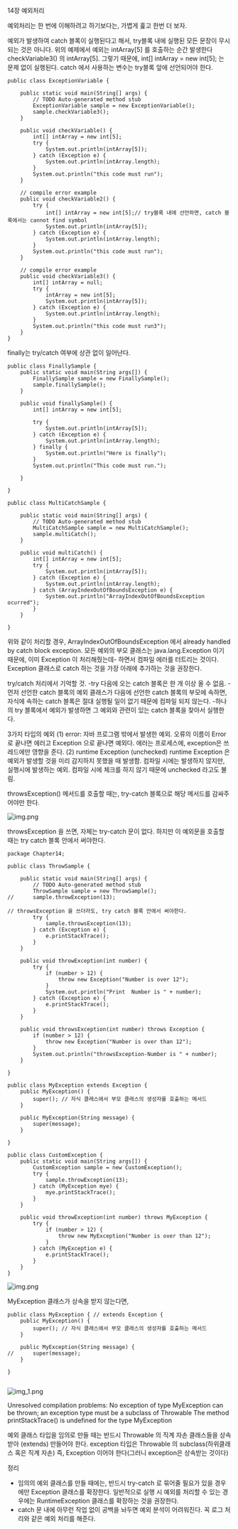 14장 예외처리 

예외처리는 한 번에 이해하려고 하기보다는, 가볍게 훑고 한번 더 보자. 

예외가 발생하여 catch 블록이 실행된다고 해서, try블록 내에 실행된 모든 문장이 무시되는 것은 아니다. 
위의 예제에서 예외는 intArray[5] 를 호출하는 순간 발생한다 checkVariable3() 의 intArray[5]. 
그렇기 때문에, int[] intArray = new int[5]; 는 문제 없이 실행된다. 
catch 에서 사용하는 변수는 try블록 앞에 선언되어야 한다. 

```
public class ExceptionVariable {

	public static void main(String[] args) {
		// TODO Auto-generated method stub
		ExceptionVariable sample = new ExceptionVariable();
		sample.checkVariable3();
	}

	public void checkVariable() {
		int[] intArray = new int[5];
		try {
			System.out.println(intArray[5]);
		} catch (Exception e) {
			System.out.println(intArray.length);
		}
		System.out.println("this code must run");
	}

	// compile error example
	public void checkVariable2() {
		try {
			int[] intArray = new int[5];// try블록 내에 선언하면, catch 블록에서는 cannot find symbol
			System.out.println(intArray[5]);
		} catch (Exception e) {
			System.out.println(intArray.length);
		}
		System.out.println("this code must run");
	}

	// compile error example
	public void checkVariable3() {
		int[] intArray = null;
		try {
			intArray = new int[5];
			System.out.println(intArray[5]); 
		} catch (Exception e) {
			System.out.println(intArray.length);
		}
		System.out.println("this code must run3");
	}
}

```

finally는 try/catch 여부에 상관 없이 일어난다. 

```
public class FinallySample {
	public static void main(String args[]) {
		FinallySample sample = new FinallySample();
		sample.finallySample();
	}

	public void finallySample() {
		int[] intArray = new int[5];

		try {
			System.out.println(intArray[5]);
		} catch (Exception e) {
			System.out.println(intArray.length);
		} finally {
			System.out.println("Here is finally");
		}
		System.out.println("This code must run.");

	}

}

```

```
public class MultiCatchSample {

	public static void main(String[] args) {
		// TODO Auto-generated method stub
		MultiCatchSample sample = new MultiCatchSample();
		sample.multiCatch();
	}

	public void multiCatch() {
		int[] intArray = new int[5];
		try {
			System.out.println(intArray[5]);
		} catch (Exception e) {
			System.out.println(intArray.length);
		} catch (ArrayIndexOutOfBoundsException e) {
			System.out.println("ArrayIndexOutOfBoundsException ocurred");
		}
	}

}
```
위와 같이 처리할 경우, ArrayIndexOutOfBoundsException 에서 already handled by catch block exception.
모든 예외의 부모 클래스는 java.lang.Exception 이기 때문에, 이미 Exception 이 처리해줬는데- 하면서 컴파일 에러를 터트리는 것이다. 
Exception 클래스로 catch 하는 것을 가장 아래에 추가하는 것을 권장한다. 

try/catch 처리에서 기억할 것. 
-try 다음에 오는 catch 블록은 한 개 이상 올 수 없음. 
-먼저 선언한 catch 블록의 예외 클래스가 다음에 선언한 catch 블록의 부모에 속하면, 자식에 속하는 catch 블록은 절대 실행될 
일이 없기 때문에 컴파일 되지 않는다. 
-하나의 try 블록에서 예외가 발생하면 그 예외와 관련이 있는 catch 블록을 찾아서 실행한다. 

3가지 타입의 예외
(1) error: 자바 프로그램 밖에서 발생한 예외. 오류의 이름이 Error 로 끝나면 에러고 Exception 으로 끝나면 예외다. 
에러는 프로세스에, exception은 쓰레드에만 영향을 준다.
(2) runtime Exception (unchecked)
runtime Exception 은 예외가 발생할 것을 미리 감지하지 못했을 때 발생함. 
컴파일 시에는 발생하지 않지만, 실행시에 발생하는 예외. 컴파일 시에 체크를 하지 않기 때문에 unchecked 라고도 불림. 

throwsException() 메서드를 호출할 때는, try-catch 블록으로 해당 메서드를 감싸주어야만 한다. 

![img.png](throwsEx.png)

throwsException 을 쓰면, 자체는 try-catch 문이 없다. 하지만 이 예외문을 호출할 때는 try catch 블록 안에서 써야한다.

```
package Chapter14;

public class ThrowSample {

	public static void main(String[] args) {
		// TODO Auto-generated method stub
		ThrowSample sample = new ThrowSample();
//		sample.throwException(13);

// throwsException 을 쓰더라도, try catch 블록 안에서 써야한다. 
		try {
			sample.throwsException(13);
		} catch (Exception e) {
			e.printStackTrace();
		}
	}

	public void throwException(int number) {
		try {
			if (number > 12) {
				throw new Exception("Number is over 12");
			}
			System.out.println("Print  Number is " + number);
		} catch (Exception e) {
			e.printStackTrace();
		}
	}

	public void throwsException(int number) throws Exception {
		if (number > 12) {
			throw new Exception("Number is over than 12");
		}
		System.out.println("throwsException-Number is " + number);
	}

}
```

```
public class MyException extends Exception {
	public MyException() {
		super(); // 자식 클래스에서 부모 클래스의 생성자를 호출하는 메서드
	}

	public MyException(String message) {
		super(message);
	}

}
```

```
public class CustomException {
	public static void main(String args[]) {
		CustomException sample = new CustomException();
		try {
			sample.throwException(13);
		} catch (MyException mye) {
			mye.printStackTrace();
		}
	}

	public void throwException(int number) throws MyException {
		try {
			if (number > 12) {
				throw new MyException("Number is over than 12");
			}
		} catch (MyException e) {
			e.printStackTrace();
		}
	}
}
```
![img.png](img.png)

MyException 클래스가 상속을 받지 않는다면,

```
public class MyException { // extends Exception {
	public MyException() {
		super(); // 자식 클래스에서 부모 클래스의 생성자를 호출하는 메서드
	}

	public MyException(String message) {
//		super(message);
	}

}


```
![img_1.png](img_1.png)

Unresolved compilation problems:
No exception of type MyException can be thrown; an exception type must be a subclass of Throwable
The method printStackTrace() is undefined for the type MyException

예외 클래스 타입을 임의로 만들 때는 반드시 Throwable 의 직계 자손 클래스들을 상속받아 (extends) 만들어야 한다. 
exception 타입은 Throwable 의 subclass(하위클래스 혹은 직계 자손) 즉, Exception 이어야 한다(그러니 exception은 상속받는 것이다)

정리 

- 임의의 예외 클래스를 만들 때에는, 반드시 try-catch 로 묶어줄 필요가 있을 경우에만 Exception 클래스를 확장한다. 
일반적으로 실행 시 예외를 처리할 수 있는 경우에는 RuntimeException 클래스를 확장하는 것을 권장한다. 
- catch 문 내에 아무런 작업 없이 공백을 놔두면 예외 분석이 어려워진다. 꼭 로그 처리와 같은 예외 처리를 해준다. 

